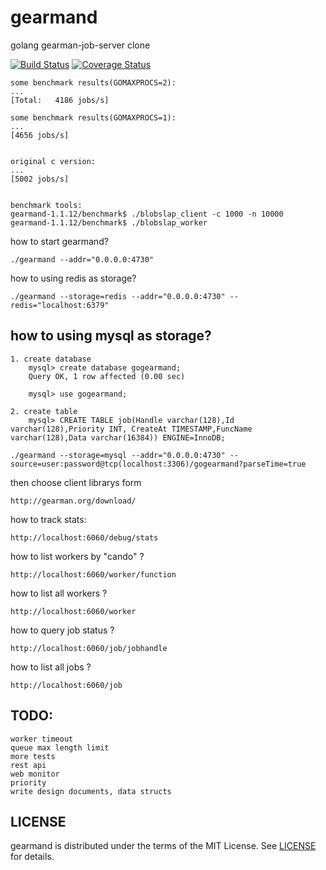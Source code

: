 gearmand
========

golang gearman-job-server clone


[![Build Status](https://drone.io/github.com/ngaut/gearmand/status.png)](https://drone.io/github.com/ngaut/gearmand/latest)
[![Coverage Status](https://coveralls.io/repos/ngaut/gearmand/badge.png?branch=master)](https://coveralls.io/r/ngaut/gearmand)


	some benchmark results(GOMAXPROCS=2):
	...
	[Total:   4186 jobs/s]
	
	some benchmark results(GOMAXPROCS=1):
	...
	[4656 jobs/s]


	original c version:
	...
	[5002 jobs/s]
	
	
	benchmark tools:
	gearmand-1.1.12/benchmark$ ./blobslap_client -c 1000 -n 10000
	gearmand-1.1.12/benchmark$ ./blobslap_worker

how to start gearmand?

	./gearmand --addr="0.0.0.0:4730"
	
how to using redis as storage?
	
	./gearmand --storage=redis --addr="0.0.0.0:4730" --redis="localhost:6379"
	
## how to using mysql as storage?

	1. create database
		mysql> create database gogearmand;
		Query OK, 1 row affected (0.00 sec)
		
		mysql> use gogearmand;
	
	2. create table
		mysql> CREATE TABLE job(Handle varchar(128),Id varchar(128),Priority INT, CreateAt TIMESTAMP,FuncName varchar(128),Data varchar(16384)) ENGINE=InnoDB;
	
	./gearmand --storage=mysql --addr="0.0.0.0:4730" --source=user:password@tcp(localhost:3306)/gogearmand?parseTime=true
	
then choose client librarys form

	http://gearman.org/download/


how to track stats:

	http://localhost:6060/debug/stats
	
how to list workers by "cando" ?

	http://localhost:6060/worker/function
	
how to list all workers ?

	http://localhost:6060/worker

how to query job status ?

	http://localhost:6060/job/jobhandle
	
how to list all jobs ?

	http://localhost:6060/job
		
	
## TODO:

	worker timeout 
	queue max length limit
	more tests
	rest api
	web monitor
	priority
	write design documents, data structs
	
## LICENSE

gearmand is distributed under the terms of the MIT License. See [LICENSE](https://github.com/coocood/jas/blob/master/LICENSE) for details.